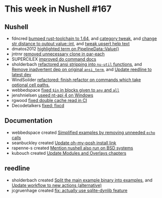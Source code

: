 # This week in Nushell #167


## Nushell


- fdncred [bumped rust-toolchain to 1.64](https://github.com/nushell/nushell/pull/7005), and [category tweak](https://github.com/nushell/nushell/pull/6982), and [change str distance to output value::int](https://github.com/nushell/nushell/pull/6963), and [tweak upsert help text](https://github.com/nushell/nushell/pull/6962)
- dmatos2012 [highlighted term on PipelineData::Value()](https://github.com/nushell/nushell/pull/6997)
- jntrnr [removed unnecessary clone in par-each](https://github.com/nushell/nushell/pull/6995)
- SUPERCILEX [improved do command docs](https://github.com/nushell/nushell/pull/6975)
- sholderbach [refactored ansi stripping into `nu-util` functions](https://github.com/nushell/nushell/pull/6966), and [Remove inadvertent dep on original `ansi_term`](https://github.com/nushell/nushell/pull/6965), and [Update reedline to latest dev](https://github.com/nushell/nushell/pull/6953)
- WindSoilder [refactored: finish refactor on commands which take optional cell paths.](https://github.com/nushell/nushell/pull/6961)
- webbedspace [fixed `$in` in blocks given to `any` and `all`](https://github.com/nushell/nushell/pull/6951)
- jenshnielsen [useed nt-api 4 on Windows](https://github.com/nushell/nushell/pull/6949)
- rgwood [fixed double cache read in CI](https://github.com/nushell/nushell/pull/6948)
- Decodetalkers [fixed: fixcd](https://github.com/nushell/nushell/pull/6799)

## Documentation

- webbedspace created [Simplified examples by removing unneeded `echo` calls](https://github.com/nushell/nushell.github.io/pull/657)
- seanbuckley created [Update oh-my-posh install link](https://github.com/nushell/nushell.github.io/pull/655)
- rapenne-s created [Mention nushell also run on BSD systems](https://github.com/nushell/nushell.github.io/pull/654)
- kubouch created [Update Modules and Overlays chapters](https://github.com/nushell/nushell.github.io/pull/612)

## reedline

- sholderbach created [Split the main example binary into examples](https://github.com/nushell/reedline/pull/506), and [Update workflow to new actions (alternative)](https://github.com/nushell/reedline/pull/505)
- jcgruenhage created [fix: actually use sqlite-dynlib feature](https://github.com/nushell/reedline/pull/504)

